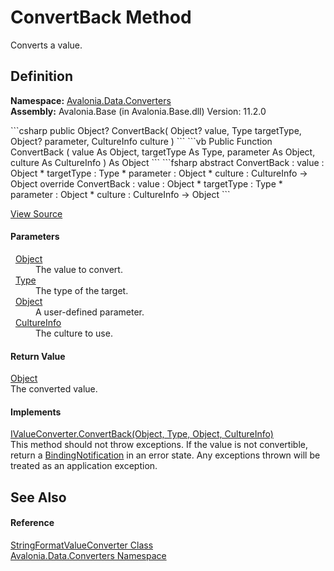 # ConvertBack Method


Converts a value.



## Definition
**Namespace:** <a href="N_Avalonia_Data_Converters">Avalonia.Data.Converters</a>  
**Assembly:** Avalonia.Base (in Avalonia.Base.dll) Version: 11.2.0

<Tabs groupId="api-code-preview">
<TabItem value="csharp" label="C#">
```csharp
public Object? ConvertBack(
	Object? value,
	Type targetType,
	Object? parameter,
	CultureInfo culture
)
```
</TabItem>
<TabItem value="vb" label="VB">
```vb
Public Function ConvertBack ( 
	value As Object,
	targetType As Type,
	parameter As Object,
	culture As CultureInfo
) As Object
```
</TabItem>
<TabItem value="fsharp" label="F#">
```fsharp
abstract ConvertBack : 
        value : Object * 
        targetType : Type * 
        parameter : Object * 
        culture : CultureInfo -> Object 
override ConvertBack : 
        value : Object * 
        targetType : Type * 
        parameter : Object * 
        culture : CultureInfo -> Object 
```
</TabItem>
</Tabs>



<a href="https://github.com/AvaloniaUI/Avalonia/tree/master/src/Avalonia.Base/Data/Converters/StringFormatValueConverter.cs#L48" title="View the source code">View Source</a>



#### Parameters
<dl><dt>  <a href="https://learn.microsoft.com/dotnet/api/system.object" target="_blank" rel="noopener noreferrer">Object</a></dt><dd>The value to convert.</dd><dt>  <a href="https://learn.microsoft.com/dotnet/api/system.type" target="_blank" rel="noopener noreferrer">Type</a></dt><dd>The type of the target.</dd><dt>  <a href="https://learn.microsoft.com/dotnet/api/system.object" target="_blank" rel="noopener noreferrer">Object</a></dt><dd>A user-defined parameter.</dd><dt>  <a href="https://learn.microsoft.com/dotnet/api/system.globalization.cultureinfo" target="_blank" rel="noopener noreferrer">CultureInfo</a></dt><dd>The culture to use.</dd></dl>

#### Return Value
<a href="https://learn.microsoft.com/dotnet/api/system.object" target="_blank" rel="noopener noreferrer">Object</a>  
The converted value.

#### Implements
<a href="M_Avalonia_Data_Converters_IValueConverter_ConvertBack">IValueConverter.ConvertBack(Object, Type, Object, CultureInfo)</a>  
This method should not throw exceptions. If the value is not convertible, return a <a href="T_Avalonia_Data_BindingNotification">BindingNotification</a> in an error state. Any exceptions thrown will be treated as an application exception.

## See Also


#### Reference
<a href="T_Avalonia_Data_Converters_StringFormatValueConverter">StringFormatValueConverter Class</a>  
<a href="N_Avalonia_Data_Converters">Avalonia.Data.Converters Namespace</a>  
